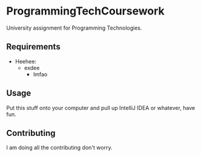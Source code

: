 # ProgrammingTechCoursework
University assignment for Programming Technologies.

## Requirements
* Heehee:
  - exdee
    - lmfao

## Usage

Put this stuff onto your computer and pull up IntelliJ IDEA or whatever, have fun.

## Contributing

I am doing all the contributing don't worry.
